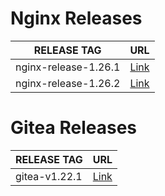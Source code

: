 # Nginx Releases

| RELEASE TAG | URL |
|--------------|-----------------|
| nginx-release-1.26.1 | [Link](https://github.com/minoplhy/deployment/releases/tag/nginx-release-1.26.1) |
| nginx-release-1.26.2 | [Link](https://github.com/minoplhy/deployment/releases/tag/nginx-release-1.26.2) |
# Gitea Releases

| RELEASE TAG | URL |
|--------------|-----------------|
| gitea-v1.22.1 | [Link](https://github.com/minoplhy/deployment/releases/tag/gitea-v1.22.1) |
